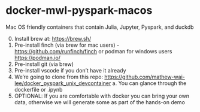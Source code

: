# docker-mwl-pyspark-macos
Mac OS friendly containers that contain Julia, Jupyter, Pyspark, and duckdb

0. Install brew at: https://brew.sh/
1.	Pre-install finch (via brew for mac users) - https://github.com/runfinch/finch or podman for windows users https://podman.io/
2.	Pre-install git (via brew)
3.	Pre-install vscode if you don’t have it already
4.	We’re going to clone from this repo: https://github.com/mathew-wai-lee/docker_pyspark_unix_devcontainer
a.	You can glance through the dockerfile or .ipynb
5.	OPTIONAL: If you are comfortable with docker you can bring your own data, otherwise we will generate some as part of the hands-on demo
